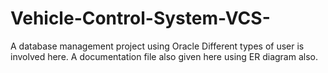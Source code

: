 # Vehicle-Control-System-VCS-
A database management project using Oracle
Different types of user is involved here. A documentation file also given here using ER diagram also.
